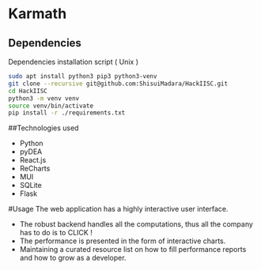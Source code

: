 # Karmath
## Dependencies
Dependencies installation script ( Unix )
```sh
sudo apt install python3 pip3 python3-venv
git clone --recursive git@github.com:ShisuiMadara/HackIISC.git
cd HackIISC
python3 -m venv venv
source venv/bin/activate
pip install -r ./requirements.txt
```

##Technologies used
<ul>
  <li>Python</li>
  <li>pyDEA</li>
  <li>React.js</li>  
  <li>ReCharts </li>
  <li>MUI </li>
  <li>SQLite </li>
  <li>Flask</li>
  </ul>
 
 #Usage
 The web application has a highly interactive user interface.
 <ul>
 <li>The robust backend handles all the computations, thus all the company has to do is to CLICK !</li>
 <li>The performance is presented in the form of interactive charts.</li>
  <li>Maintaining a curated resource list on how to fill performance reports and how to grow as a developer.</li>
  </ul>
  
 
